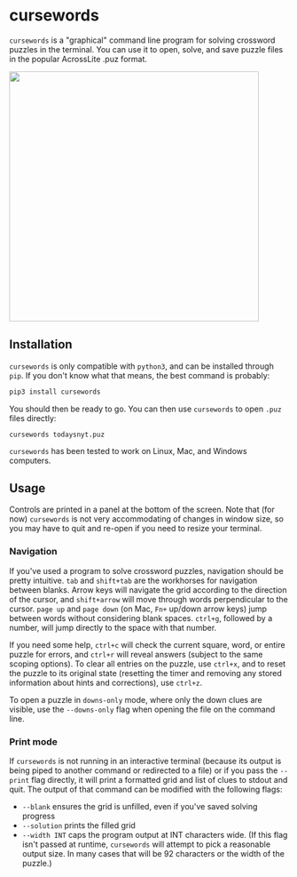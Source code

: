 # cursewords

`cursewords` is a "graphical" command line program for solving crossword puzzles in the terminal. You can use it to open, solve, and save puzzle files in the popular AcrossLite .puz format.

<img src="https://raw.githubusercontent.com/thisisparker/cursewords/master/demo.gif" width=450px>

## Installation

`cursewords` is only compatible with `python3`, and can be installed through `pip`. If you don't know what that means, the best command is probably:

```bash
pip3 install cursewords
```

You should then be ready to go. You can then use `cursewords` to open `.puz` files directly:

```
cursewords todaysnyt.puz
```

`cursewords` has been tested to work on Linux, Mac, and Windows computers.

## Usage

Controls are printed in a panel at the bottom of the screen. Note that (for now) `cursewords` is not very accommodating of changes in window size, so you may have to quit and re-open if you need to resize your terminal.

### Navigation

If you've used a program to solve crossword puzzles, navigation should be pretty intuitive. `tab` and `shift+tab` are the workhorses for navigation between blanks. Arrow keys will navigate the grid according to the direction of the cursor, and `shift+arrow` will move through words perpendicular to the cursor. `page up` and `page down` (on Mac, `Fn+` up/down arrow keys) jump between words without considering blank spaces. `ctrl+g`, followed by a number, will jump directly to the space with that number.

If you need some help, `ctrl+c` will check the current square, word, or entire puzzle for errors, and `ctrl+r` will reveal answers (subject to the same scoping options). To clear all entries on the puzzle, use `ctrl+x`, and to reset the puzzle to its original state (resetting the timer and removing any stored information about hints and corrections), use `ctrl+z`.

To open a puzzle in `downs-only` mode, where only the down clues are visible, use the `--downs-only` flag when opening the file on the command line.

### Print mode

If `cursewords` is not running in an interactive terminal (because its output is being piped to another command or redirected to a file) or if you pass the `--print` flag directly, it will print a formatted grid and list of clues to stdout and quit. The output of that command can be modified with the following flags:

- `--blank` ensures the grid is unfilled, even if you've saved solving progress
- `--solution` prints the filled grid
- `--width INT` caps the program output at INT characters wide. (If this flag isn't passed at runtime, `cursewords` will attempt to pick a reasonable output size. In many cases that will be 92 characters or the width of the puzzle.)
